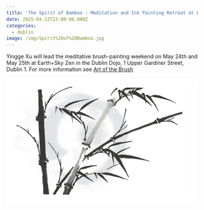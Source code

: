 ```yaml
---
title: 'The Spirit of Bamboo : Meditation and Ink Painting Retreat at Earth+Sky Zen'
date: 2025-04-22T23:00:00.000Z
categories:
  - dublin
image: /img/Spirit%20of%20Bamboo.jpg
---
```


Yingge Xu will lead the meditative brush-painting weekend on May 24th and May 25th at Earth+Sky Zen in the Dublin Dojo, 1 Upper Gardiner Street, Dublin 1. For more information see [Art of the Brush ](https://www.artofthebrush.ie/event-details-registration/the-spirit-of-bamboo-meditation-and-ink-painting-retreat)

![](</img/Spirit of Bamboo.jpg>)
